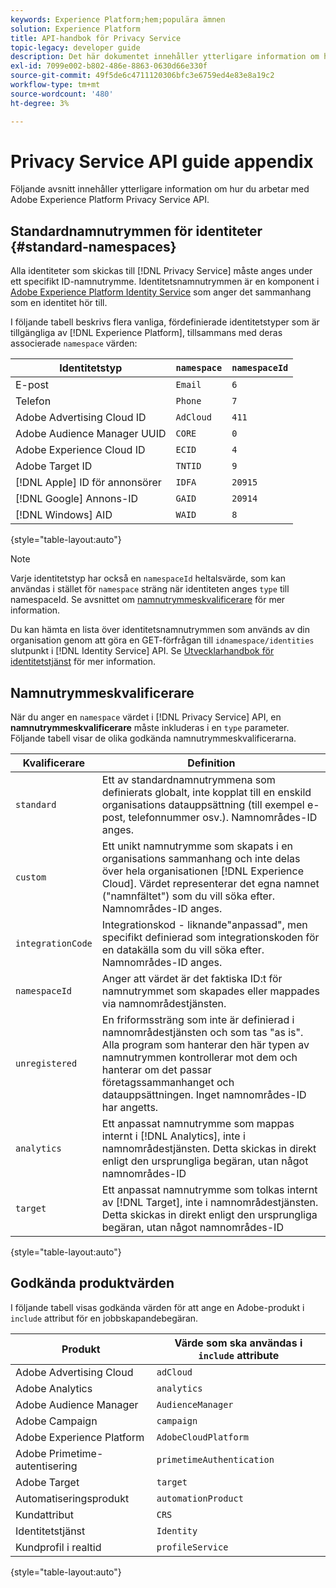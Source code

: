 ```yaml
---
keywords: Experience Platform;hem;populära ämnen
solution: Experience Platform
title: API-handbok för Privacy Service
topic-legacy: developer guide
description: Det här dokumentet innehåller ytterligare information om hur du arbetar med Privacy Service-API:t.
exl-id: 7099e002-b802-486e-8863-0630d66e330f
source-git-commit: 49f5de6c4711120306bfc3e6759ed4e83e8a19c2
workflow-type: tm+mt
source-wordcount: '480'
ht-degree: 3%

---
```


# Privacy Service API guide appendix

Följande avsnitt innehåller ytterligare information om hur du arbetar med Adobe Experience Platform Privacy Service API.

## Standardnamnutrymmen för identiteter {#standard-namespaces}

Alla identiteter som skickas till [!DNL Privacy Service] måste anges under ett specifikt ID-namnutrymme. Identitetsnamnutrymmen är en komponent i [Adobe Experience Platform Identity Service](../../identity-service/home.md) som anger det sammanhang som en identitet hör till.

I följande tabell beskrivs flera vanliga, fördefinierade identitetstyper som är tillgängliga av [!DNL Experience Platform], tillsammans med deras associerade `namespace` värden:

| Identitetstyp | `namespace` | `namespaceId` |
| --- | --- | --- |
| E-post | `Email` | `6` |
| Telefon | `Phone` | `7` |
| Adobe Advertising Cloud ID | `AdCloud` | `411` |
| Adobe Audience Manager UUID | `CORE` | `0` |
| Adobe Experience Cloud ID | `ECID` | `4` |
| Adobe Target ID | `TNTID` | `9` |
| [!DNL Apple] ID för annonsörer | `IDFA` | `20915` |
| [!DNL Google] Annons-ID | `GAID` | `20914` |
| [!DNL Windows] AID | `WAID` | `8` |

{style=&quot;table-layout:auto&quot;}

>[!NOTE]
>
>Varje identitetstyp har också en `namespaceId` heltalsvärde, som kan användas i stället för `namespace` sträng när identiteten anges `type` till namespaceId. Se avsnittet om [namnutrymmeskvalificerare](#namespace-qualifiers) för mer information.

Du kan hämta en lista över identitetsnamnutrymmen som används av din organisation genom att göra en GET-förfrågan till `idnamespace/identities` slutpunkt i [!DNL Identity Service] API. Se [Utvecklarhandbok för identitetstjänst](../../identity-service/api/getting-started.md) för mer information.

## Namnutrymmeskvalificerare

När du anger en `namespace` värdet i [!DNL Privacy Service] API, en **namnutrymmeskvalificerare** måste inkluderas i en `type` parameter. Följande tabell visar de olika godkända namnutrymmeskvalificerarna.

| Kvalificerare | Definition |
| --------- | ---------- |
| `standard` | Ett av standardnamnutrymmena som definierats globalt, inte kopplat till en enskild organisations datauppsättning (till exempel e-post, telefonnummer osv.). Namnområdes-ID anges. |
| `custom` | Ett unikt namnutrymme som skapats i en organisations sammanhang och inte delas över hela organisationen [!DNL Experience Cloud]. Värdet representerar det egna namnet (&quot;namnfältet&quot;) som du vill söka efter. Namnområdes-ID anges. |
| `integrationCode` | Integrationskod - liknande&quot;anpassad&quot;, men specifikt definierad som integrationskoden för en datakälla som du vill söka efter. Namnområdes-ID anges. |
| `namespaceId` | Anger att värdet är det faktiska ID:t för namnutrymmet som skapades eller mappades via namnområdestjänsten. |
| `unregistered` | En friformssträng som inte är definierad i namnområdestjänsten och som tas &quot;as is&quot;. Alla program som hanterar den här typen av namnutrymmen kontrollerar mot dem och hanterar om det passar företagssammanhanget och datauppsättningen. Inget namnområdes-ID har angetts. |
| `analytics` | Ett anpassat namnutrymme som mappas internt i [!DNL Analytics], inte i namnområdestjänsten. Detta skickas in direkt enligt den ursprungliga begäran, utan något namnområdes-ID |
| `target` | Ett anpassat namnutrymme som tolkas internt av [!DNL Target], inte i namnområdestjänsten. Detta skickas in direkt enligt den ursprungliga begäran, utan något namnområdes-ID |

{style=&quot;table-layout:auto&quot;}

## Godkända produktvärden

I följande tabell visas godkända värden för att ange en Adobe-produkt i `include` attribut för en jobbskapandebegäran.

| Produkt | Värde som ska användas i `include` attribute |
| --- | --- |
| Adobe Advertising Cloud | `adCloud` |
| Adobe Analytics | `analytics` |
| Adobe Audience Manager | `AudienceManager` |
| Adobe Campaign | `campaign` |
| Adobe Experience Platform | `AdobeCloudPlatform` |
| Adobe Primetime-autentisering | `primetimeAuthentication` |
| Adobe Target | `target` |
| Automatiseringsprodukt | `automationProduct` |
| Kundattribut | `CRS` |
| Identitetstjänst | `Identity` |
| Kundprofil i realtid | `profileService` |

{style=&quot;table-layout:auto&quot;}
